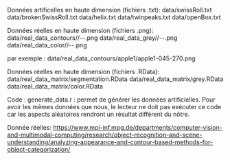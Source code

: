 
Données artificelles en haute dimension (fichiers .txt):
data/swissRoll.txt
data/brokenSwissRoll.txt
data/helix.txt
data/twinpeaks.txt
data/openBox.txt

Données réelles en haute dimension (fichiers .png):
data/real_data_contours/<genrei>/<genrei>-<alpha>-<theta>.png
data/real_data_grey/<genrei>/<genrei>-<alpha>-<theta>.png
data/real_data_color/<genrei>/<genrei>-<alpha>-<theta>.png

par exemple : data/real_data_contours/apple1/apple1-045-270.png

Données réelles en haute dimension (fichiers .RData):
data/real_data_matrix/segmentation.RData
data/real_data_matrix/grey.RData
data/real_data_matrix/color.RData

Code :
generate_data.r : permet de générer les données artificielles. Pour avoir les mêmes données que nous, le lecteur ne doit pas exécuter ce code car les aspects aléatoires rendront un résultat différent du nôtre.

Donnée réelles:
https://www.mpi-inf.mpg.de/departments/computer-vision-and-multimodal-computing/research/object-recognition-and-scene-understanding/analyzing-appearance-and-contour-based-methods-for-object-categorization/